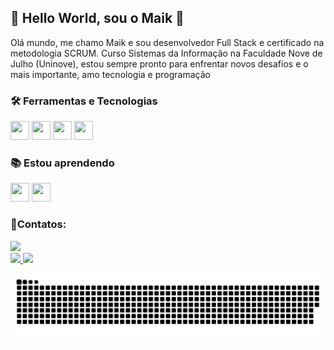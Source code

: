 ## 🚀 Hello World, sou o Maik 👋

Olá mundo, me chamo Maik e sou desenvolvedor Full Stack e certificado na metodologia SCRUM. Curso Sistemas da Informação na Faculdade Nove de Julho (Uninove), estou sempre pronto para enfrentar novos desafios e o mais importante, amo tecnologia e programação

### 🛠️ Ferramentas e Tecnologias

<div>
<img src="https://cdn.jsdelivr.net/gh/devicons/devicon/icons/html5/html5-plain-wordmark.svg" width="30" height="30"/>
<img src="https://cdn.jsdelivr.net/gh/devicons/devicon/icons/css3/css3-plain-wordmark.svg" width="30" height="30"/>
<img src="https://cdn.jsdelivr.net/gh/devicons/devicon/icons/javascript/javascript-plain.svg" width="30" height="30"/>
<img src="https://cdn.jsdelivr.net/gh/devicons/devicon/icons/nodejs/nodejs-original.svg" width="30" height="30"/>
</div>

### 📚 Estou aprendendo

<div>
<img src="https://cdn.jsdelivr.net/gh/devicons/devicon/icons/react/react-original.svg" width="30" height="30"/>
<img src="https://cdn.jsdelivr.net/gh/devicons/devicon/icons/tailwindcss/tailwindcss-plain.svg" width="30" height="30"/>
</div>  

### 👤Contatos:

<div>
<a href="https://www.linkedin.com/in/maik-diego-27318b216/" target="_blank"><img src="https://img.shields.io/badge/-LinkedIn-%230077B5?style=for-the-badge&logo=linkedin&logoColor=white" target="_blank"></a>   
</div>         
          
<div>
<a href="https://github.com/maikmano">
<img height="130em" src="https://github-readme-stats.vercel.app/api/top-langs/?username=maikmano&layout=compact&langs_count=7&theme=dracula"/>
<img height="130em" src="https://github-readme-stats.vercel.app/api?username=maikmano&show_icons=true&theme=dracula&include_all_commits=true&count_private=true"/>
</div>

![Snake animation](https://github.com/maikmano/maikmano/blob/output/github-contribution-grid-snake.svg)
